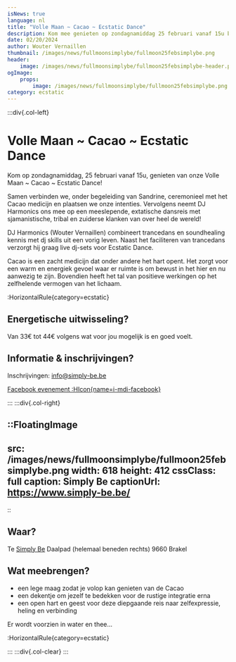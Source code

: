 ```yaml
---
isNews: true
language: nl
title: "Volle Maan ~ Cacao ~ Ecstatic Dance"
description: Kom mee genieten op zondagnamiddag 25 februari vanaf 15u bij Simply Be in Brakel
date: 02/20/2024
author: Wouter Vernaillen
thumbnail: /images/news/fullmoonsimplybe/fullmoon25febsimplybe.png
header:
    image: /images/news/fullmoonsimplybe/fullmoon25febsimplybe-header.png
ogImage:
    props:
        image: /images/news/fullmoonsimplybe/fullmoon25febsimplybe.png
category: ecstatic
---
```


:::div{.col-left}

# Volle Maan ~ Cacao ~ Ecstatic Dance

Kom op zondagnamiddag, 25 februari vanaf 15u, genieten van onze Volle Maan ~ Cacao ~ Ecstatic Dance!

Samen verbinden we, onder begeleiding van Sandrine, ceremonieel met het Cacao medicijn en plaatsen we onze intenties. 
Vervolgens neemt DJ Harmonics ons mee op een meeslepende, extatische dansreis met sjamanistische, tribal en zuiderse klanken van over heel de wereld!

DJ Harmonics (Wouter Vernaillen) combineert trancedans en soundhealing kennis met dj skills uit een vorig leven. Naast het faciliteren van trancedans verzorgt hij graag live dj-sets voor Ecstatic Dance.

Cacao is een zacht medicijn dat onder andere het hart opent. Het zorgt voor een warm en energiek gevoel waar er ruimte is om bewust in het hier en nu aanwezig te zijn. Bovendien heeft het tal van positieve werkingen op het zelfhelende vermogen van het lichaam.

:HorizontalRule{category=ecstatic}

## Energetische uitwisseling?
Van 33€ tot 44€ volgens wat voor jou mogelijk is en goed voelt.
 
## Informatie & inschrijvingen?

Inschrijvingen: info@simply-be.be

[Facebook evenement :HIcon{name=i-mdi-facebook}](https://www.facebook.com/events/701592842119282?acontext=%7B%22event_action_history%22%3A%5B%5D%7D)

:::
:::div{.col-right}

::FloatingImage
---
src: /images/news/fullmoonsimplybe/fullmoon25febsimplybe.png
width: 618
height: 412
cssClass: full
caption: Simply Be
captionUrl: https://www.simply-be.be/
---
::

## Waar?
Te [Simply Be](https://www.simply-be.be/)
Daalpad (helemaal beneden rechts)
9660 Brakel

## Wat meebrengen?
- een lege maag zodat je volop kan genieten van de Cacao
- een dekentje om jezelf te bedekken voor de rustige integratie erna
- een open hart en geest voor deze diepgaande reis naar zelfexpressie, heling en verbinding

Er wordt voorzien in water en thee…

:HorizontalRule{category=ecstatic}

:::
:::div{.col-clear}
:::